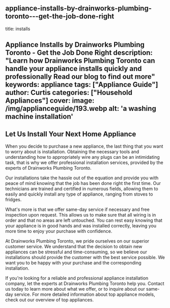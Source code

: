
appliance-installs-by-drainworks-plumbing-toronto---get-the-job-done-right
---
title: installs

Appliance Installs by Drainworks Plumbing Toronto - Get the Job Done Right
description: "Learn how Drainworks Plumbing Toronto can handle your appliance installs quickly and professionally Read our blog to find out more"
keywords: appliance
tags: ["Appliance Guide"]
author: Curtis
categories: ["Household Appliances"]
cover: 
 image: /img/applianceguide/193.webp
 alt: 'a washing machine installation'
---
## Let Us Install Your Next Home Appliance
When you decide to purchase a new appliance, the last thing that you want to worry about is installation. Obtaining the necessary tools and understanding how to appropriately wire any plugs can be an intimidating task, that is why we offer professional installation services, provided by the experts of Drainworks Plumbing Toronto. 
 
Our installations take the hassle out of the equation and provide you with peace of mind knowing that the job has been done right the first time. Our technicians are trained and certified in numerous fields, allowing them to easily and quickly install any type of appliance, ranging from stoves to fridges.

What's more is that we offer same-day service if necessary and free inspection upon request. This allows us to make sure that all wiring is in order and that no areas are left untouched. You can rest easy knowing that your appliance is in good hands and was installed correctly, leaving you more time to enjoy your purchase with confidence. 

At Drainworks Plumbing Toronto, we pride ourselves on our superior customer service. We understand that the decision to obtain new appliances can be stressful and time-consuming, so we believe our installations should provide the customer with the best service possible. We want you to be happy with your purchase and the corresponding installation.

If you're looking for a reliable and professional appliance installation company, let the experts at Drainworks Plumbing Toronto help you. Contact us today to learn more about what we offer, or to inquire about our same-day service. For more detailed information about top appliance models, check out our overview of top appliances.
